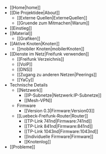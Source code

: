  * [[Home|home]]
 * [[Die Projektidee|About]]
   * [[Externe Quellen|ExterneQuellen]]
   * [[Gruende zum Mitmachen|Warum]]
 * [[Einstieg]]
 * [[Material]]
   * [[Grafiken]]
 * [[Aktive Knoten|Knoten]]
   * [[mobiler Knoten|mobilerKnoten]]
 * [[Dienste im Netz|Freifunk verwenden]]
   * [[Freifunk Verzeichnis]]
   * [[VoIP]]
   * [[DNS]]
   * [[Zugang zu anderen Netzen|Peerings]]
   * [[YaCy]]
 * Technische Details
   * [[Netzwerk]]
     * [[IP-Subnetze|Netzwerk:IP-Subnetze]]
     * [[Mesh-VPN]]
   * Firmware
     * [[Version 0.3|Firmware:Version03]]
   * [[Luebeck-Freifunk-Router|Router]]
     * [[TP-Link 741nd|Firmware:741nd]]
     * [[TP-Link 841nd|Firmware:841nd]]
     * [[TP-Link 1043nd|Firmware:1043nd]]
     * [[Individuelle Firmware|Firmware]]
     * [[Knotenlog]]
 * [[Probleme]]
